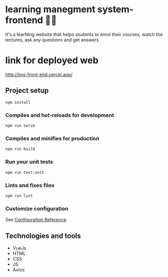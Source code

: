# learning manegment system-frontend 👨‍🏫
It's a learNing website that helps students to enrol their courses, watch the lectures, ask any questions and get answers

# link for deployed web 
http://lms-front-end.vercel.app/ 
## Project setup
```
npm install
```

### Compiles and hot-reloads for development
```
npm run serve
```

### Compiles and minifies for production
```
npm run build
```

### Run your unit tests
```
npm run test:unit
```

### Lints and fixes files
```
npm run lint
```

### Customize configuration
See [Configuration Reference](https://cli.vuejs.org/config/).

## Technologies and tools
- VueJs
- HTML
- CSS
- JS
- Axios
